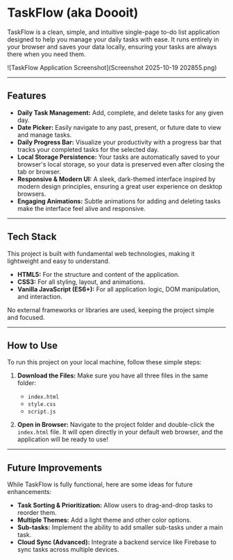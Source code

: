 # TaskFlow (aka Doooit)

TaskFlow is a clean, simple, and intuitive single-page to-do list application designed to help you manage your daily tasks with ease. It runs entirely in your browser and saves your data locally, ensuring your tasks are always there when you need them.

![TaskFlow Application Screenshot](Screenshot 2025-10-19 202855.png)


---

## Features

-   **Daily Task Management:** Add, complete, and delete tasks for any given day.
-   **Date Picker:** Easily navigate to any past, present, or future date to view and manage tasks.
-   **Daily Progress Bar:** Visualize your productivity with a progress bar that tracks your completed tasks for the selected day.
-   **Local Storage Persistence:** Your tasks are automatically saved to your browser's local storage, so your data is preserved even after closing the tab or browser.
-   **Responsive & Modern UI:** A sleek, dark-themed interface inspired by modern design principles, ensuring a great user experience on desktop browsers.
-   **Engaging Animations:** Subtle animations for adding and deleting tasks make the interface feel alive and responsive.

---

## Tech Stack

This project is built with fundamental web technologies, making it lightweight and easy to understand.

-   **HTML5:** For the structure and content of the application.
-   **CSS3:** For all styling, layout, and animations.
-   **Vanilla JavaScript (ES6+):** For all application logic, DOM manipulation, and interaction.

No external frameworks or libraries are used, keeping the project simple and focused.

---

## How to Use

To run this project on your local machine, follow these simple steps:

1.  **Download the Files:**
    Make sure you have all three files in the same folder:
    -   `index.html`
    -   `style.css`
    -   `script.js`

2.  **Open in Browser:**
    Navigate to the project folder and double-click the `index.html` file. It will open directly in your default web browser, and the application will be ready to use!

---

## Future Improvements

While TaskFlow is fully functional, here are some ideas for future enhancements:

-   **Task Sorting & Prioritization:** Allow users to drag-and-drop tasks to reorder them.
-   **Multiple Themes:** Add a light theme and other color options.
-   **Sub-tasks:** Implement the ability to add smaller sub-tasks under a main task.
-   **Cloud Sync (Advanced):** Integrate a backend service like Firebase to sync tasks across multiple devices.
